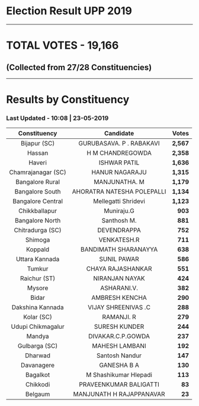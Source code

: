 # Election Result UPP 2019

---
# TOTAL VOTES - 19,166 
## (Collected from 27/28 Constituencies) 


---
# Results by Constituency 

### Last Updated - 10:08 | 23-05-2019 


|   Constituency   |        Candidate         |  Votes  |
|:----------------:|:------------------------:|--------:|
|   Bijapur (SC)   | GURUBASAVA. P . RABAKAVI |**2,567**|
|      Hassan      |     H M CHANDREGOWDA     |**2,358**|
|      Haveri      |       ISHWAR PATIL       |**1,636**|
|Chamrajanagar (SC)|      HANUR NAGARAJU      |**1,315**|
| Bangalore Rural  |      MANJUNATHA. M       |**1,179**|
| Bangalore South  |AHORATRA NATESHA POLEPALLI|**1,134**|
|Bangalore Central |   Mellegatti Shridevi    |**1,123**|
|  Chikkballapur   |        Muniraju.G        |  **903**|
| Bangalore North  |       Santhosh M.        |  **881**|
| Chitradurga (SC) |       DEVENDRAPPA        |  **752**|
|     Shimoga      |       VENKATESH.R        |  **711**|
|     Koppald      |   BANDIMATH SHARANAYYA   |  **638**|
|  Uttara Kannada  |       SUNIL PAWAR        |  **586**|
|      Tumkur      |    CHAYA RAJASHANKAR     |  **551**|
|   Raichur (ST)   |      NIRANJAN NAYAK      |  **424**|
|      Mysore      |       ASHARANI.V.        |  **382**|
|      Bidar       |      AMBRESH KENCHA      |  **290**|
| Dakshina Kannada |   VIJAY SHREENIVAS .C    |  **288**|
|    Kolar (SC)    |        RAMANJI. R        |  **279**|
|Udupi Chikmagalur |      SURESH KUNDER       |  **244**|
|      Mandya      |    DIVAKAR.C.P.GOWDA     |  **237**|
|  Gulbarga (SC)   |      MAHESH LAMBANI      |  **192**|
|     Dharwad      |      Santosh Nandur      |  **147**|
|    Davanagere    |       GANESHA B A        |  **130**|
|     Bagalkot     |  M Shashikumar Hlepadi   |  **113**|
|     Chikkodi     |  PRAVEENKUMAR BALIGATTI  |   **83**|
|     Belgaum      | MANJUNATH H RAJAPPANAVAR |   **23**|


<script async src='https://www.googletagmanager.com/gtag/js?id=UA-138371535-2'></script><script>window.dataLayer = window.dataLayer || [];function gtag(){dataLayer.push(arguments);}gtag('js', new Date());gtag('config', 'UA-138371535-2');</script>